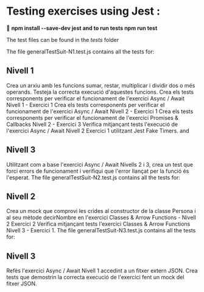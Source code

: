 # Testing exercises using Jest :
:feet:
**npm install --save-dev jest and to run tests npm run test**

The test files can be found in the _tests_ folder

The file generalTestSuit-N1.test.js contains all the tests for:

## Nivell 1
Crea un arxiu amb les funcions sumar, restar, multiplicar i dividir dos o més operands. Testeja la correcta execució d'aquestes funcions.
Crea els tests corresponents per verificar el funcionament de l'exercici Async / Await Nivell 1 - Exercici 1
Crea els tests corresponents per verificar el funcionament de l'exercici Async / Await Nivell 2 - Exercici 1
Crea els tests corresponents per verificar el funcionament de l'exercici Promises & Callbacks Nivell 2 - Exercici 3
Verifica mitjançant tests l'execució de l'exercici Async / Await Nivell 2 Exercici 1 utilitzant Jest Fake Timers.
and

## Nivell 3
Utilitzant com a base l'exercici Async / Await Nivells 2 i 3, crea un test que forci errors de funcionament i verifiqui que l'error llançat per la funció és l'esperat.
The file generalTestSuit-N2.test.js contains all the tests for:

## Nivell 2
Crea un mock que comprovi les crides al constructor de la classe Persona i al seu mètode decirNombre en l'exercici Classes & Arrow Functions - Nivell 2 Exercici 2
Verifica mitjançant tests l'exercici Classes & Arrow Functions Nivell 3 - Exercici 1.
The file generalTestSuit-N3.test.js contains all the tests for:

## Nivell 3
Refès l'exercici Async / Await Nivell 1 accedint a un fitxer extern JSON. Crea tests que demostrin la correcta execució de l'exercici fent un mock del fitxer JSON.